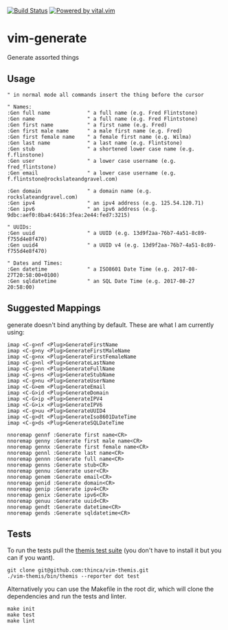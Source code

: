 [![Build Status](https://travis-ci.org/nicwest/vim-generate.svg?branch=master)](https://travis-ci.org/nicwest/vim-generate)
[![Powered by vital.vim](https://img.shields.io/badge/powered%20by-vital.vim-80273f.svg)](https://github.com/vim-jp/vital.vim)

vim-generate
============

Generate assorted things

Usage
-----

```viml
" in normal mode all commands insert the thing before the cursor

" Names:
:Gen full name            " a full name (e.g. Fred Flintstone)
:Gen name                 " a full name (e.g. Fred Flintstone)
:Gen first name           " a first name (e.g. Fred)
:Gen first male name      " a male first name (e.g. Fred)
:Gen first female name    " a female first name (e.g. Wilma)
:Gen last name            " a last name (e.g. Flintstone)
:Gen stub                 " a shortened lower case name (e.g. f.flinstone)
:Gen user                 " a lower case username (e.g. fred_flintstone)
:Gen email                " a lower case username (e.g. f.flintstone@rockslateandgravel.com)

:Gen domain               " a domain name (e.g. rockslateandgravel.com)
:Gen ipv4                 " an ipv4 address (e.g. 125.54.120.71)
:Gen ipv6                 " an ipv6 address (e.g. 9dbc:aef0:8ba4:6416:3fea:2e44:fed7:3215)

" UUIDs:
:Gen uuid                 " a UUID (e.g. 13d9f2aa-76b7-4a51-8c89-f755d4e8f470)
:Gen uuid4                " a UUID v4 (e.g. 13d9f2aa-76b7-4a51-8c89-f755d4e8f470)

" Dates and Times:
:Gen datetime             " a ISO8601 Date Time (e.g. 2017-08-27T20:58:00+0100)
:Gen sqldatetime          " an SQL Date Time (e.g. 2017-08-27 20:58:00)

```

Suggested Mappings
------------------

generate doesn't bind anything by default. These are what I am currently using:

```viml
imap <C-g>nf <Plug>GenerateFirstName
imap <C-g>ny <Plug>GenerateFirstMaleName
imap <C-g>nx <Plug>GenerateFirstFemaleName
imap <C-g>nl <Plug>GenerateLastName
imap <C-g>nn <Plug>GenerateFullName
imap <C-g>ns <Plug>GenerateStubName
imap <C-g>nu <Plug>GenerateUserName
imap <C-G>em <Plug>GenerateEmail
imap <C-G>id <Plug>GenerateDomain
imap <C-G>ip <Plug>GenerateIPV4
imap <C-G>ix <Plug>GenerateIPV6
imap <C-g>uu <Plug>GenerateUUID4
imap <C-g>dt <Plug>GenerateIso8601DateTime
imap <C-g>ds <Plug>GenerateSQLDateTime

nnoremap gennf :Generate first name<CR>
nnoremap genny :Generate first male name<CR>
nnoremap gennx :Generate first female name<CR>
nnoremap gennl :Generate last name<CR>
nnoremap gennn :Generate full name<CR>
nnoremap genns :Generate stub<CR>
nnoremap gennu :Generate user<CR>
nnoremap genem :Generate email<CR>
nnoremap genid :Generate domain<CR>
nnoremap genip :Generate ipv4<CR>
nnoremap genix :Generate ipv6<CR>
nnoremap genuu :Generate uuid<CR>
nnoremap gendt :Generate datetime<CR>
nnoremap gends :Generate sqldatetime<CR>
```

Tests
-----

To run the tests pull the [themis test
suite](https://github.com/thinca/vim-themis) (you don't have to install it but
you can if you want).

```
git clone git@github.com:thinca/vim-themis.git
./vim-themis/bin/themis --reporter dot test
```

Alternatively you can use the Makefile in the root dir, which will clone the
dependencies and run the tests and linter.

```
make init
make test
make lint
```
